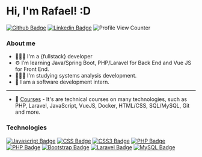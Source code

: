 # Hi, I'm Rafael! :D

[![Github Badge](https://img.shields.io/badge/GitHub-100000?style=for-the-badge&logo=github&logoColor=white)](https://github.com/rflcnunes)
[![Linkedin Badge](https://img.shields.io/badge/LinkedIn-0077B5?style=for-the-badge&logo=linkedin&logoColor=white)](https://www.linkedin.com/in/rflcstnunes/)
![Profile View Counter](https://komarev.com/ghpvc/?username=rflcnunes)

### About me
- 👨🏻‍💻    I'm a {fullstack} developer
- ⚙️    I’m learning Java/Spring Boot, PHP/Laravel for Back End and Vue JS for Front End.
- 👨🏻‍🎓    I'm studying systems analysis development.
- 👔    I am a software development intern.

<hr>

- 📁 [Courses](https://drive.google.com/file/d/1lLOzYVFMUFAs0fU_c83h0WIqOaqTdYQV/view?usp=sharing) - It's are technical courses on many technologies, such as PHP, Laravel, JavaScript, VueJS, Docker, HTML/CSS, SQL/MySQL, Git and more.


### Technologies
[![Javascript Badge](https://img.shields.io/badge/JavaScript-F7DF1E?style=for-the-badge&logo=javascript&logoColor=black)](https://www.linkedin.com/in/rflcstnunes/)
[![CSS Badge](https://img.shields.io/badge/CSS-239120?&style=for-the-badge&logo=css3&logoColor=white)](https://www.linkedin.com/in/rflcstnunes/)
[![CSS3 Badge](https://img.shields.io/badge/CSS3-1572B6?style=for-the-badge&logo=css3&logoColor=white)](https://www.linkedin.com/in/rflcstnunes/)
[![PHP Badge](https://img.shields.io/badge/PHP-777BB4?style=for-the-badge&logo=php&logoColor=white)](https://www.linkedin.com/in/rflcstnunes/)
[![PHP Badge](https://img.shields.io/badge/Vue.js-35495E?style=for-the-badge&logo=vue.js&logoColor=4FC08D)](https://www.linkedin.com/in/rflcstnunes/)
[![Bootstrap Badge](https://img.shields.io/badge/Bootstrap-563D7C?style=for-the-badge&logo=bootstrap&logoColor=white)](https://www.linkedin.com/in/rflcstnunes/)
[![Laravel Badge](https://img.shields.io/badge/Laravel-FF2D20?style=for-the-badge&logo=laravel&logoColor=white)](https://www.linkedin.com/in/rflcstnunes/)
[![MySQL Badge](https://img.shields.io/badge/MySQL-00000F?style=for-the-badge&logo=mysql&logoColor=white)](https://www.linkedin.com/in/rflcstnunes/)

